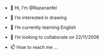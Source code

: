 - 👋 Hi, I’m @Razananfel
- 👀 I’m interested in drawing 
- 🌱 I’m currently learning English 
- 💞️ I’m looking to collaborate on 22/11/2006

- 📫 How to reach me ...

<!---
Razananfel/Razananfel is a ✨ special ✨ repository because its `README.md` (this file) appears on your GitHub profile.
You can click the Preview link to take a look at your changes.
--->
